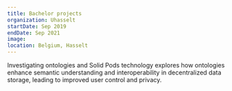 ```yaml
---
title: Bachelor projects
organization: Uhasselt
startDate: Sep 2019
endDate: Sep 2021
image:
location: Belgium, Hasselt
---
```


Investigating ontologies and Solid Pods technology explores how ontologies enhance semantic understanding and interoperability in decentralized data storage, leading to improved user control and privacy.
